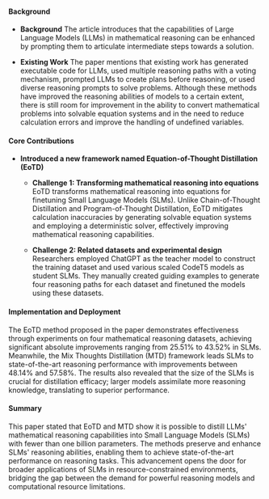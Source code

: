 #### Background
- **Background**
The article introduces that the capabilities of Large Language Models (LLMs) in mathematical reasoning can be enhanced by prompting them to articulate intermediate steps towards a solution.

- **Existing Work**
The paper mentions that existing work has generated executable code for LLMs, used multiple reasoning paths with a voting mechanism, prompted LLMs to create plans before reasoning, or used diverse reasoning prompts to solve problems. Although these methods have improved the reasoning abilities of models to a certain extent, there is still room for improvement in the ability to convert mathematical problems into solvable equation systems and in the need to reduce calculation errors and improve the handling of undefined variables.

#### Core Contributions
- **Introduced a new framework named Equation-of-Thought Distillation (EoTD)**
  - **Challenge 1: Transforming mathematical reasoning into equations**
       EoTD transforms mathematical reasoning into equations for finetuning Small Language Models (SLMs). Unlike Chain-of-Thought Distillation and Program-of-Thought Distillation, EoTD mitigates calculation inaccuracies by generating solvable equation systems and employing a deterministic solver, effectively improving mathematical reasoning capabilities.
 

  - **Challenge 2: Related datasets and experimental design**
       Researchers employed ChatGPT as the teacher model to construct the training dataset and used various scaled CodeT5 models as student SLMs. They manually created guiding examples to generate four reasoning paths for each dataset and finetuned the models using these datasets.

#### Implementation and Deployment
The EoTD method proposed in the paper demonstrates effectiveness through experiments on four mathematical reasoning datasets, achieving significant absolute improvements ranging from 25.51% to 43.52% in SLMs. Meanwhile, the Mix Thoughts Distillation (MTD) framework leads SLMs to state-of-the-art reasoning performance with improvements between 48.14% and 57.58%. The results also revealed that the size of the SLMs is crucial for distillation efficacy; larger models assimilate more reasoning knowledge, translating to superior performance.

#### Summary
This paper stated that EoTD and MTD show it is possible to distill LLMs' mathematical reasoning capabilities into Small Language Models (SLMs) with fewer than one billion parameters. The methods preserve and enhance SLMs' reasoning abilities, enabling them to achieve state-of-the-art performance on reasoning tasks. This advancement opens the door for broader applications of SLMs in resource-constrained environments, bridging the gap between the demand for powerful reasoning models and computational resource limitations.